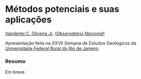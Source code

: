# Métodos potenciais e suas aplicações

[Vanderlei C. Oliveira Jr.](http://www.pinga-lab.org/people/oliveira-jr.html)
([*Observatório Nacional*](http://www.on.br/index.php/pt-br/))

Apresentação feita na XXVII Semana de Estudos Geológicos da [Universidade
Federal Rural do Rio de Janeiro](http://portal.ufrrj.br/).

### Resumo

Em breve

